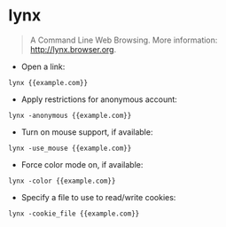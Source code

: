 # lynx

> A Command Line Web Browsing.
> More information: <http://lynx.browser.org>.

- Open a link:

`lynx {{example.com}}`

- Apply restrictions for anonymous account:

`lynx -anonymous {{example.com}}`

- Turn on mouse support, if available:

`lynx -use_mouse {{example.com}}`

- Force color mode on, if available:

`lynx -color {{example.com}}`

- Specify a file to use to read/write cookies:

`lynx -cookie_file {{example.com}}`
